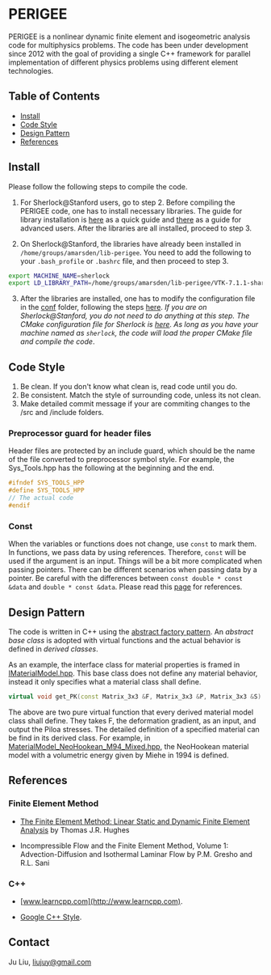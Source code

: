 # PERIGEE
PERIGEE is a nonlinear dynamic finite element and isogeometric analysis code for multiphysics problems. The code has been under development since 2012 with the goal of providing a single C++ framework for parallel implementation of different physics problems using different element technologies.

## Table of Contents

- [Install](#Install)
- [Code Style](#Code-Style)
- [Design Pattern](#Design-Pattern)
- [References](#References)

## Install
Please follow the following steps to compile the code.

1. For Sherlock@Stanford users, go to step 2. Before compiling the PERIGEE code, one has to install necessary libraries. The guide for library installation is [here](docs/install_external_libs.md) as a quick guide and [there](docs/install-advanced.md) as a guide for advanced users. After the libraries are all installed, proceed to step 3.

2. On Sherlock@Stanford, the libraries have already been installed in `/home/groups/amarsden/lib-perigee`. You need to add the following to your `.bash_profile` or `.bashrc` file, and then proceed to step 3.
```sh
export MACHINE_NAME=sherlock
export LD_LIBRARY_PATH=/home/groups/amarsden/lib-perigee/VTK-7.1.1-shared/lib:$LD_LIBRARY_PATH
```
 
3. After the libraries are installed, one has to modify the configuration file in the [conf](conf) folder, following the steps [here](docs/configure_perigee_guide.md). *If you are on Sherlock@Stanford, you do not need to do anything at this step. The CMake configuration file for Sherlock is [here](conf/stanford_sherlock.cmake). As long as you have your machine named as `sherlock`, the code will load the proper CMake file and compile the code*.

## Code Style
1. Be clean. If you don't know what clean is, read code until you do.
2. Be consistent. Match the style of surrounding code, unless its not clean.
3. Make detailed commit message if your are commiting changes to the /src and /include folders.

### Preprocessor guard for header files
Header files are protected by an include guard, which should be the name of the file converted to preprocessor symbol style. For example, the Sys_Tools.hpp has the following at the beginning and the end.
```cpp
#ifndef SYS_TOOLS_HPP
#define SYS_TOOLS_HPP
// The actual code
#endif
```

### Const
When the variables or functions does not change, use `const` to mark them. In functions, we pass data by using references. Therefore, `const` will be used if the argument is an input. Things will be a bit more complicated when passing pointers. There can be different scenarios when passing data by a pointer. Be careful with the differences between `const double * const &data` and `double * const &data`. Please read this [page](https://isocpp.org/wiki/faq/const-correctness) for references.


## Design Pattern
The code is written in C++ using the [abstract factory pattern](https://en.wikipedia.org/wiki/Factory_method_pattern). An *abstract base class* is adopted with virtual functions and the actual behavior is defined in *derived classes*. 

As an example, the interface class for material properties is framed in [IMaterialModel.hpp](include/IMaterialModel.hpp). This base class does not define any material behavior, instead it only specifies what a material class shall define.
```cpp
virtual void get_PK(const Matrix_3x3 &F, Matrix_3x3 &P, Matrix_3x3 &S) = 0;
```
The above are two pure virtual function that every derived material model class shall define. They takes F, the deformation gradient, as an input, and output the Piloa stresses. The detailed definition of a specified material can be find in its derived class. For example, in [MaterialModel_NeoHookean_M94_Mixed.hpp](include/MaterialModel_NeoHookean_M94_Mixed.hpp), the NeoHookean material model with a volumetric energy given by Miehe in 1994 is defined. 

## References
### Finite Element Method
* [The Finite Element Method: Linear Static and Dynamic Finite Element Analysis](https://www.amazon.com/Finite-Element-Method-Mechanical-Engineering/dp/0486411818/ref=sr_1_2?keywords=the+finite+element+method&qid=1566093145&s=books&sr=1-2) by Thomas J.R. Hughes

* Incompressible Flow and the Finite Element Method, Volume 1: Advection-Diffusion and Isothermal Laminar Flow by P.M. Gresho and R.L. Sani

### C++
* [www.learncpp.com](http://www.learncpp.com).

* [Google C++ Style](https://google.github.io/styleguide/cppguide.html).

## Contact
Ju Liu, liujuy@gmail.com
